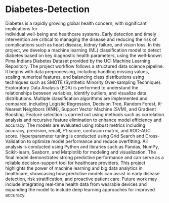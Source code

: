 # Diabetes-Detection
Diabetes is a rapidly growing global health concern, with significant implications for      
individual well-being and healthcare systems. Early detection and timely intervention are 
critical to managing the disease and reducing the risk of complications such as heart disease, 
kidney failure, and vision loss. In this project, we develop a machine learning (ML) 
classification model to detect diabetes based on key diagnostic health parameters, using the 
well-known Pima Indians Diabetes Dataset provided by the UCI Machine Learning 
Repository. 
The project workflow follows a structured data science pipeline. It begins with data 
preprocessing, including handling missing values, scaling numerical features, and balancing 
class distributions using techniques such as SMOTE (Synthetic Minority Over-sampling 
Technique). Exploratory Data Analysis (EDA) is performed to understand the relationships 
between variables, identify outliers, and visualize data distributions. 
Multiple classification algorithms are implemented and compared, including Logistic 
Regression, Decision Tree, Random Forest, K-Nearest Neighbors (KNN), Support Vector 
Machine (SVM), and Gradient Boosting. Feature selection is carried out using methods such 
as correlation analysis and recursive feature elimination to enhance model efficiency and 
accuracy. The models are evaluated using robust metrics including accuracy, precision, recall, 
F1-score, confusion matrix, and ROC-AUC score. Hyperparameter tuning is conducted using 
Grid Search and Cross-Validation to optimize model performance and reduce overfitting. 
All analysis is conducted using Python and libraries such as Pandas, NumPy, Scikit-learn, 
Seaborn, and Matplotlib for modeling and visualization. The final model demonstrates strong 
predictive performance and can serve as a reliable decision-support tool for healthcare 
providers. 
This project highlights the power of machine learning and big data analytics in healthcare, 
showcasing how predictive models can assist in early disease detection, risk stratification, and 
proactive patient care. Future work may include integrating real-time health data from 
wearable devices and expanding the model to include deep learning approaches for improved 
accuracy.
